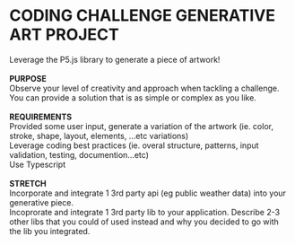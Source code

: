 <h1>CODING CHALLENGE
GENERATIVE ART PROJECT</h1>
Leverage the P5.js library to generate a piece of artwork!
<br>
<br>
<b>PURPOSE</b>
<br>
Observe your level of creativity and approach when tackling a challenge. You can provide a solution that is as simple or complex as you like.
<br><br>
<b>REQUIREMENTS</b>
<br>
 Provided some user input, generate a variation of the artwork (ie. color, stroke, shape, layout, elements, ...etc variations)
 <br>
 Leverage coding best practices (ie. overal structure, patterns, input validation, testing, documention...etc)
 <br>
 Use Typescript
<br><br>
<b>STRETCH</b>
<br>
Incorporate and integrate 1 3rd party api (eg public weather data) into your generative piece.
<br>
Incoprorate and integrate 1 3rd party lib to your application. Describe 2-3 other libs that you could of used instead and why you decided to go with the lib you integrated.
